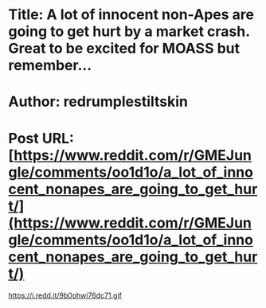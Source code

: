 # Title: A lot of innocent non-Apes are going to get hurt by a market crash. Great to be excited for MOASS but remember…
# Author: redrumplestiltskin
# Post URL: [https://www.reddit.com/r/GMEJungle/comments/oo1d1o/a_lot_of_innocent_nonapes_are_going_to_get_hurt/](https://www.reddit.com/r/GMEJungle/comments/oo1d1o/a_lot_of_innocent_nonapes_are_going_to_get_hurt/)


https://i.redd.it/9b0ohwi76dc71.gif